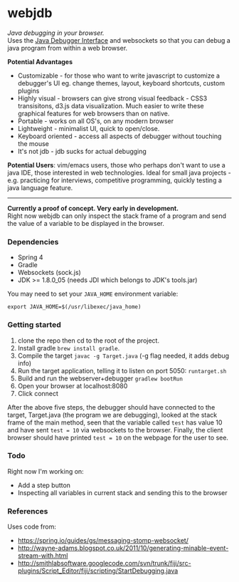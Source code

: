# webjdb
*Java debugging in your browser.*    
Uses the [Java Debugger Interface](http://docs.oracle.com/javase/7/docs/jdk/api/jpda/jdi/) and websockets so that you can debug a java program from within a web browser. 

**Potential Advantages**
- Customizable - for those who want to write javascript to customize a debugger's UI 
eg. change themes, layout, keyboard shortcuts, custom plugins 
- Highly visual - browsers can give strong visual feedback - CSS3 transisitons, d3.js data visualization. 
Much easier to write these graphical features for web browsers than on native.
- Portable - works on all OS's, on any modern browser
- Lightweight - minimalist UI, quick to open/close. 
- Keyboard oriented - access all aspects of debugger without touching the mouse
- It's not jdb - jdb sucks for actual debugging

**Potential Users**: vim/emacs users, those who perhaps don't want to use a java IDE,
those interested in web technologies. Ideal for small java projects - e.g. 
practicing for interviews, competitive programming, quickly testing a java language feature. 

----

**Currently a proof of concept. Very early in development.**    
Right now webjdb can only inspect the stack frame of a program 
and send the value of a variable to be displayed in the browser.

### Dependencies
- Spring 4
- Gradle
- Websockets (sock.js)
- JDK >= 1.8.0_05 (needs JDI which belongs to JDK's tools.jar)


You may need to set your `JAVA_HOME` environment variable:

    export JAVA_HOME=$(/usr/libexec/java_home)


### Getting started
1. clone the repo then cd to the root of the project.
2. Install gradle `brew install gradle`.
3. Compile the target `javac -g Target.java` (-g flag needed, it adds debug info)
4. Run the target application, telling it to listen on port 5050: `runtarget.sh`
5. Build and run the webserver+debugger `gradlew bootRun`
6. Open your browser at localhost:8080
7. Click connect

After the above five steps, the debugger should have connected to the target, Target.java 
(the program we are debugging), 
looked at the stack frame of the main method, seen that the variable called `test` has 
value 10 and have sent `test = 10` via websockets to the browser. Finally, the client browser 
should have printed `test = 10` on the webpage for the user to see.

### Todo

Right now I'm working on:
- Add a step button
- Inspecting all variables in current stack and sending this to the browser

### References

Uses code from: 
- https://spring.io/guides/gs/messaging-stomp-websocket/
- http://wayne-adams.blogspot.co.uk/2011/10/generating-minable-event-stream-with.html
- http://smithlabsoftware.googlecode.com/svn/trunk/fiji/src-plugins/Script_Editor/fiji/scripting/StartDebugging.java
